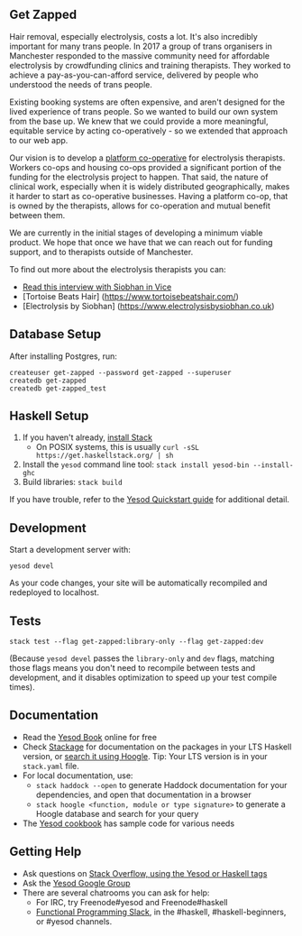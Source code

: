 ## Get Zapped

Hair removal, especially electrolysis, costs a lot. It's also incredibly important for many trans people. In 2017 a group of trans organisers in Manchester responded to the massive community need for affordable electrolysis by crowdfunding clinics and training therapists. They worked to achieve a pay-as-you-can-afford service, delivered by people who understood the needs of trans people.

Existing booking systems are often expensive, and aren't designed for the lived experience of trans people. So we wanted to build our own system from the base up. We knew that we could provide a more meaningful, equitable service by acting co-operatively - so we extended that approach to our web app.

Our vision is to develop a [platform co-operative](https://platform.coop/about) for electrolysis therapists. Workers co-ops and housing co-ops provided a significant portion of the funding for the electrolysis project to happen. That said, the nature of clinical work, especially when it is widely distributed geographically, makes it harder to start as co-operative businesses. Having a platform co-op, that is owned by the therapists, allows for co-operation and mutual benefit between them.

We are currently in the initial stages of developing a minimum viable product. We hope that once we have that we can reach out for funding support, and to therapists outside of Manchester.

To find out more about the electrolysis therapists you can:
* [Read this interview with Siobhan in Vice](https://broadly.vice.com/en_us/article/ev7a7m/permanent-hair-removal-for-trans-women)
* [Tortoise Beats Hair] (https://www.tortoisebeatshair.com/)
* [Electrolysis by Siobhan] (https://www.electrolysisbysiobhan.co.uk)


## Database Setup

After installing Postgres, run:

```
createuser get-zapped --password get-zapped --superuser
createdb get-zapped
createdb get-zapped_test
```

## Haskell Setup

1. If you haven't already, [install Stack](https://haskell-lang.org/get-started)
	* On POSIX systems, this is usually `curl -sSL https://get.haskellstack.org/ | sh`
2. Install the `yesod` command line tool: `stack install yesod-bin --install-ghc`
3. Build libraries: `stack build`

If you have trouble, refer to the [Yesod Quickstart guide](https://www.yesodweb.com/page/quickstart) for additional detail.

## Development

Start a development server with:

```
yesod devel
```

As your code changes, your site will be automatically recompiled and redeployed to localhost.

## Tests

```
stack test --flag get-zapped:library-only --flag get-zapped:dev
```

(Because `yesod devel` passes the `library-only` and `dev` flags, matching those flags means you don't need to recompile between tests and development, and it disables optimization to speed up your test compile times).

## Documentation

* Read the [Yesod Book](https://www.yesodweb.com/book) online for free
* Check [Stackage](http://stackage.org/) for documentation on the packages in your LTS Haskell version, or [search it using Hoogle](https://www.stackage.org/lts/hoogle?q=). Tip: Your LTS version is in your `stack.yaml` file.
* For local documentation, use:
	* `stack haddock --open` to generate Haddock documentation for your dependencies, and open that documentation in a browser
	* `stack hoogle <function, module or type signature>` to generate a Hoogle database and search for your query
* The [Yesod cookbook](https://github.com/yesodweb/yesod-cookbook) has sample code for various needs

## Getting Help

* Ask questions on [Stack Overflow, using the Yesod or Haskell tags](https://stackoverflow.com/questions/tagged/yesod+haskell)
* Ask the [Yesod Google Group](https://groups.google.com/forum/#!forum/yesodweb)
* There are several chatrooms you can ask for help:
	* For IRC, try Freenode#yesod and Freenode#haskell
	* [Functional Programming Slack](https://fpchat-invite.herokuapp.com/), in the #haskell, #haskell-beginners, or #yesod channels.
